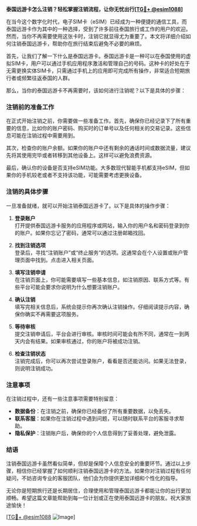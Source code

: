**泰国远游卡怎么注销？轻松掌握注销流程，让你无忧出行[[TG💪+ @esim1088](https://t.me/s/esim1088)]**

在当今这个数字化时代，电子SIM卡（eSIM）已经成为一种便捷的通信工具，而泰国远游卡作为其中的一种选择，受到了许多前往泰国旅行或工作的用户的欢迎。然而，当你不再需要使用这张卡时，注销它就显得尤为重要了。本文将详细介绍如何注销泰国远游卡，帮助你在旅行结束后避免不必要的麻烦。

首先，让我们了解一下什么是泰国远游卡。泰国远游卡是一种可以在泰国使用的虚拟SIM卡，用户可以通过手机应用程序激活和管理自己的号码。这种卡的好处在于无需更换实体SIM卡，只需通过手机上的应用即可完成所有操作，非常适合短期旅行者或频繁往返泰国的人群。

那么，当你的泰国远游卡不再需要时，该如何进行注销呢？以下是具体的步骤：

### 注销前的准备工作

在正式开始注销之前，你需要做一些准备工作。首先，确保你已经记录下了所有重要的信息，比如你的账户密码、购买时的订单号以及任何相关的交易记录。这些信息可能在注销过程中需要用到。

其次，检查你的账户余额。如果你的账户中还有剩余的通话时间或数据流量，建议先将其使用完毕或者转移到其他设备上。这样可以避免浪费资源。

最后，确认你的设备是否支持eSIM功能。大多数现代智能手机都支持eSIM，但如果你的手机较老或者不支持该功能，可能需要考虑更换设备。

### 注销的具体步骤

一旦准备就绪，就可以开始注销泰国远游卡了。以下是具体的操作步骤：

1. **登录账户**  
   打开提供泰国远游卡服务的应用程序或网站，输入你的用户名和密码登录到你的账户。如果你忘记了密码，通常可以通过注册邮箱找回。

2. **找到注销选项**  
   登录后，寻找“注销账户”或“终止服务”的选项。这通常会在个人设置或账户管理页面中找到。点击进入相关页面。

3. **填写注销申请**  
   在注销页面上，你可能需要填写一些基本信息，如注销原因、联系方式等。有些平台可能会要求你说明为什么想要注销账户。

4. **确认注销**  
   填写完相关信息后，系统会提示你再次确认注销操作。仔细阅读提示内容，确保你确实不再需要这项服务。

5. **等待审核**  
   提交注销申请后，平台会进行审核。审核时间可能会有所不同，通常在一到两天内会有结果。如果审核通过，你的账户将被成功注销。

6. **检查注销状态**  
   注销完成后，你可以再次尝试登录账户，看看是否还能访问。如果无法登录，则说明注销成功。

### 注意事项

在注销过程中，还有一些注意事项需要特别留意：

- **数据备份**：在注销之前，确保你已经备份了所有重要数据，以免丢失。
- **联系客服**：如果你在注销过程中遇到问题，可以随时联系平台的客服寻求帮助。
- **隐私保护**：注销账户后，确保你的个人信息得到了妥善处理，避免泄露。

### 结语

注销泰国远游卡虽然看似简单，但却是保障个人信息安全的重要环节。通过以上步骤，相信你已经掌握了如何顺利注销泰国远游卡的方法。如果你对注销过程有任何疑问，不妨咨询专业的客服团队，他们会为你提供更加详细和个性化的指导。

无论你是短期旅行还是长期居住，合理使用和管理泰国远游卡都能让你的出行更加顺畅。希望这篇文章能帮助到每一位计划或正在使用泰国远游卡的朋友。祝大家旅途愉快！

[[TG💪+ @esim1088](https://t.me/s/esim1088) ![Image](https://i.postimg.cc/4NQfJmqS/Snipaste-2025-05-13-00-14-12.png)]